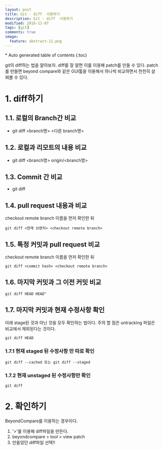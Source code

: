 ```yaml
---
layout: post
title: Git - diff  사용하기
description: Git - diff  사용하기
modified: 2016-11-07
tags: [git]
comments: true
image:
  feature: abstract-11.png
---
```


<section id="table-of-contents" class="toc">
<div id="drawer" markdown="1">
*  Auto generated table of contents
{:toc}
</div>
</section><!-- /#table-of-contents -->

git의 diff하는 법을 알아보자. diff를 잘 알면 이를 이용해 patch를 만들 수 있다. patch를 만들면 beyond compare와 같은 GUI툴을 이용해서 하나씩 비교하면서 천천히 살펴볼 수 있다. 

# 1. diff하기 

## 1.1. 로컬의 Branch간 비교

- git diff <branch명> <다른 branch명> 

## 1.2. 로컬과 리모트의 내용 비교

- git diff <branch명> origin/<branch명> 

## 1.3. Commit 간 비교

- git diff <commit hash> <commit hash> 

## 1.4. pull request 내용과 비교 

checkout remote branch 이름을 먼저 확인한 뒤 

```
git diff <현재 브랜치> <checkout remote branch> 
```

## 1.5. 특정 커밋과 pull request 비교

checkout remote branch 이름을 먼저 확인한 뒤 

```
git diff <commit hash> <checkout remote branch>
```

## 1.6. 마지막 커밋과 그 이전 커밋 비교

```
git diff HEAD HEAD^ 
```

## 1.7. 마지막 커밋과 현재 수정사항 확인 

아래 stage된 것과 아닌 것을 모두 확인하는 법이다. 주의 할 점은 untracking 파일은 비교에서 제외된다는 것이다. 

```
git diff HEAD
```

### 1.7.1 현재 staged 된 수정사항 만 따로 확인

```
git diff --cached 또는 git diff --staged
```

### 1.7.2 현재 unstaged 된 수정사항만 확인 

```
git diff
```

# 2. 확인하기

BeyondCompare를 이용하는 경우이다. 

1. '>'를 이용해 diff파일을 만든다. 
2. beyondcompare > tool > view patch
3. 만들었던 diff파일 선택!!














